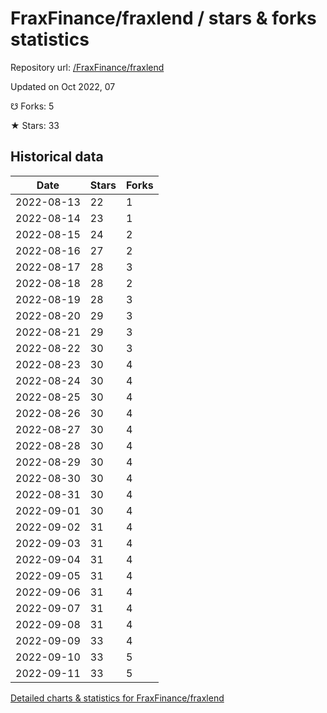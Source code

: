 # FraxFinance/fraxlend / stars & forks statistics

Repository url: [/FraxFinance/fraxlend](https://github.com/FraxFinance/fraxlend)

Updated on Oct 2022, 07

☋ Forks: 5

★ Stars: 33

## Historical data
| Date | Stars | Forks |
|------|-------|-------|
| 2022-08-13 | 22 | 1 | 
| 2022-08-14 | 23 | 1 | 
| 2022-08-15 | 24 | 2 | 
| 2022-08-16 | 27 | 2 | 
| 2022-08-17 | 28 | 3 | 
| 2022-08-18 | 28 | 2 | 
| 2022-08-19 | 28 | 3 | 
| 2022-08-20 | 29 | 3 | 
| 2022-08-21 | 29 | 3 | 
| 2022-08-22 | 30 | 3 | 
| 2022-08-23 | 30 | 4 | 
| 2022-08-24 | 30 | 4 | 
| 2022-08-25 | 30 | 4 | 
| 2022-08-26 | 30 | 4 | 
| 2022-08-27 | 30 | 4 | 
| 2022-08-28 | 30 | 4 | 
| 2022-08-29 | 30 | 4 | 
| 2022-08-30 | 30 | 4 | 
| 2022-08-31 | 30 | 4 | 
| 2022-09-01 | 30 | 4 | 
| 2022-09-02 | 31 | 4 | 
| 2022-09-03 | 31 | 4 | 
| 2022-09-04 | 31 | 4 | 
| 2022-09-05 | 31 | 4 | 
| 2022-09-06 | 31 | 4 | 
| 2022-09-07 | 31 | 4 | 
| 2022-09-08 | 31 | 4 | 
| 2022-09-09 | 33 | 4 | 
| 2022-09-10 | 33 | 5 | 
| 2022-09-11 | 33 | 5 | 


[Detailed charts & statistics for FraxFinance/fraxlend](https://reviewgithub.com/rep/FraxFinance/fraxlend)
